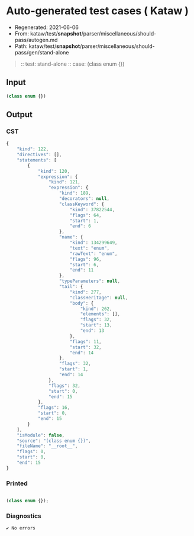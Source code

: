 # Auto-generated test cases ( Kataw )
- Regenerated: 2021-06-06
- From: kataw/test/__snapshot__/parser/miscellaneous/should-pass/autogen.md
- Path: kataw/test/__snapshot__/parser/miscellaneous/should-pass/gen/stand-alone
> :: test: stand-alone
> :: case: (class enum {})
## Input

`````js
(class enum {})
`````
## Output

### CST

```javascript
{
    "kind": 122,
    "directives": [],
    "statements": [
        {
            "kind": 120,
            "expression": {
                "kind": 121,
                "expression": {
                    "kind": 189,
                    "decorators": null,
                    "classKeyword": {
                        "kind": 37822544,
                        "flags": 64,
                        "start": 1,
                        "end": 6
                    },
                    "name": {
                        "kind": 134299649,
                        "text": "enum",
                        "rawText": "enum",
                        "flags": 96,
                        "start": 6,
                        "end": 11
                    },
                    "typeParameters": null,
                    "tail": {
                        "kind": 277,
                        "classHeritage": null,
                        "body": {
                            "kind": 262,
                            "elements": [],
                            "flags": 32,
                            "start": 13,
                            "end": 13
                        },
                        "flags": 11,
                        "start": 32,
                        "end": 14
                    },
                    "flags": 32,
                    "start": 1,
                    "end": 14
                },
                "flags": 32,
                "start": 0,
                "end": 15
            },
            "flags": 16,
            "start": 0,
            "end": 15
        }
    ],
    "isModule": false,
    "source": "(class enum {})",
    "fileName": "__root__",
    "flags": 0,
    "start": 0,
    "end": 15
}
```

### Printed

```javascript

(class enum {});
```

### Diagnostics

```javascript
✔ No errors
```

